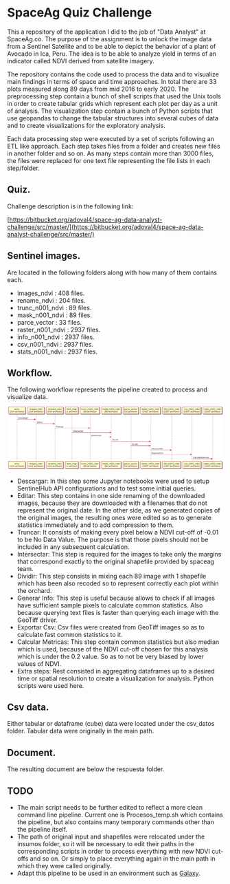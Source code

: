 # SpaceAg Quiz Challenge

This a repository of the application I did to the job of "Data Analyst" at
SpaceAg.co.  The purpose of the assignment is to unlock the image data from a
Sentinel Satellite and to be able to depict the behavior of a plant of Avocado
in Ica, Peru. The idea is to be able to analyze yield in terms of an indicator
called NDVI derived from satellite imagery.

The repository contains the code used to process the data and to visualize main
findings in terms of space and time approaches.  In total there are 33 plots
measured along 89 days from mid 2016 to early 2020.  The preprocessing step
contain a bunch of shell scripts that used the Unix tools in order to create
tabular grids which represent each plot per day as a unit of analysis.  The
visualization step contain a bunch of Python scripts that use geopandas to
change the tabular structures into several cubes of data and to create
visualizations for the exploratory analysis.

Each data processing step were executed by a set of scripts following an ETL
like approach. Each step takes files from a folder and creates new files in
another folder and so on. As many steps contain more than 3000 files, the files
were replaced for one text file representing the file lists in each
step/folder.

## Quiz.

Challenge description is in the following link:

[https://bitbucket.org/adoval4/space-ag-data-analyst-challenge/src/master/](https://bitbucket.org/adoval4/space-ag-data-analyst-challenge/src/master/)

## Sentinel images.

Are located in the following folders along with how many of them contains each.

- images_ndvi      : 408 files.
- rename_ndvi      : 204 files.
- trunc_n001_ndvi  : 89 files.
- mask_n001_ndvi   : 89 files.
- parce_vector     : 33 files.
- raster_n001_ndvi : 2937 files.
- info_n001_ndvi   : 2937 files.
- csv_n001_ndvi    : 2937 files.
- stats_n001_ndvi  : 2937 files.

## Workflow.

The following workflow represents the pipeline created to process and visualize
data.

![Workflow pipeline.](./respuesta/figs/plantuml_export.png)

- Descargar: In this step some Jupyter notebooks were used to setup SentinelHub
  API configurations and to test some initial queries.
- Editar: This step contains in one side renaming of the downloaded images,
  because they are downloaded with a filenames that do not represent the
  original date. In the other side, as we generated copies of the original
  images, the resulting ones were edited so as to generate statistics
  immediately and to add compression to them.
- Truncar: It consists of making every pixel below a NDVI cut-off of -0.01 to
  be No Data Value. The purpose is that those pixels should not be included in
  any subsequent calculation.
- Intersectar: This step is required for the images to take only the margins
  that correspond exactly to the original shapefile provided by spaceag team.
- Dividir: This step consists in mixing each 89 image with 1 shapefile which
  has been also recoded so to represent correctly each plot within the orchard.
- Generar Info: This step is useful because allows to check if all images have
  sufficient sample pixels to calculate common statistics. Also because
  querying text files is faster than querying each image with the GeoTiff
  driver.
- Exportar Csv: Csv files were created from GeoTiff images so as to calculate
  fast common statistics to it.
- Calcular Metricas: This step contain common statistics but also median which
  is used, because of the NDVI cut-off chosen for this analysis which is under
  the 0.2 value. So as to not be very biased by lower values of NDVI.
- Extra steps: Rest consisted in aggregating dataframes up to a desired time or
  spatial resolution to create a visualization for analysis. Python scripts
  were used here.

## Csv data.

Either tabular or dataframe (cube) data were located under the csv_datos
folder.  Tabular data were originally in the main path.

## Document.

The resulting document are below the respuesta folder.

## TODO

- The main script needs to be further edited to reflect a more clean command
  line pipeline. Current one is Procesos_temp.sh which contains the pipeline,
  but also contains many temporary commands other than the pipeline itself.
- The path of original input and shapefiles were relocated under the insumos
  folder, so it will be necessary to edit their paths in the corresponding
  scripts in order to process everything with new NDVI cut-offs and so on. Or
  simply to place everything again in the main path in which they were called
  originally.
- Adapt this pipeline to be used in an environment such as
  [Galaxy](https://usegalaxy.org/).
